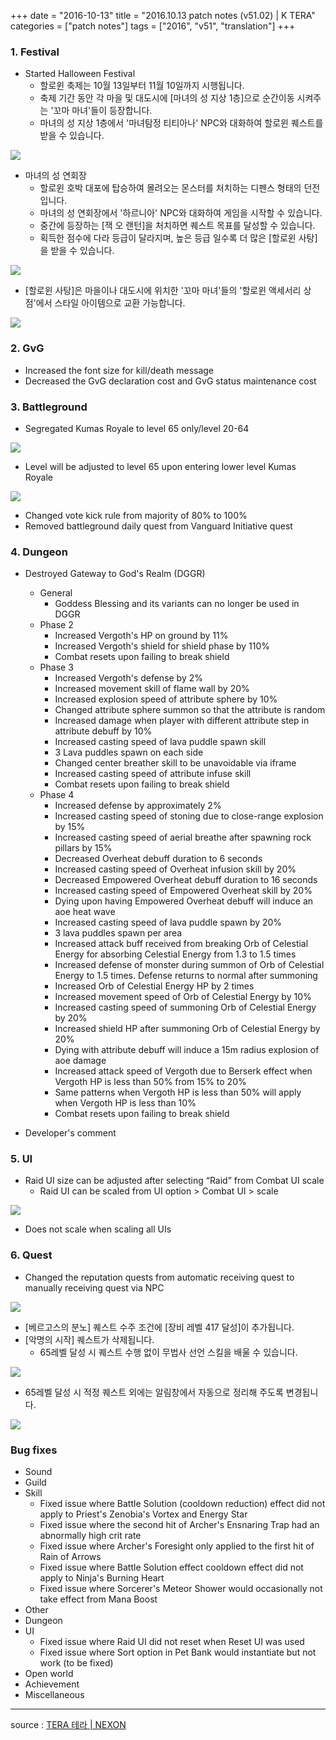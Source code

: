 +++
date = "2016-10-13"
title = "2016.10.13 patch notes (v51.02) | K TERA"
categories = ["patch notes"]
tags = ["2016", "v51", "translation"]
+++

### 1. Festival
- Started Halloween Festival
  - 할로윈 축제는 10월 13일부터 11월 10일까지 시행됩니다.
  - 축제 기간 동안 각 마을 및 대도시에 [마녀의 성 지상 1층]으로 순간이동 시켜주는 '꼬마 마녀'들이 등장합니다.
  - 마녀의 성 지상 1층에서 '마녀탐정 티티아나' NPC와 대화하여 할로윈 퀘스트를 받을 수 있습니다.

![](/images/patch/v51-02_1.png)

  - 마녀의 성 연회장
    - 할로윈 호박 대포에 탑승하여 몰려오는 몬스터를 처치하는 디펜스 형태의 던전입니다.
    - 마녀의 성 연회장에서 '하르니아' NPC와 대화하여 게임을 시작할 수 있습니다.
    - 중간에 등장하는 [잭 오 랜턴]을 처치하면 퀘스트 목표를 달성할 수 있습니다.
    - 획득한 점수에 다라 등급이 달라지며, 높은 등급 일수록 더 많은 [할로윈 사탕]을 받을 수 있습니다.

![](/images/patch/v51-02_2.png)

  - [할로윈 사탕]은 마을이나 대도시에 위치한 '꼬마 마녀'들의 '할로윈 액세서리 상점'에서 스타일 아이템으로 교환 가능합니다.

![](/images/patch/v51-02_3.png)

### 2. GvG
- Increased the font size for kill/death message
- Decreased the GvG declaration cost and GvG status maintenance cost

### 3. Battleground
- Segregated Kumas Royale to level 65 only/level 20-64

![](/images/patch/v51-02_4.png)

  - Level will be adjusted to level 65 upon entering lower level Kumas Royale

![](/images/patch/v51-02_5.png)

- Changed vote kick rule from majority of 80% to 100%
- Removed battleground daily quest from Vanguard Initiative quest

### 4. Dungeon
- Destroyed Gateway to God's Realm (DGGR)
  - General
    - Goddess Blessing and its variants can no longer be used in DGGR
  - Phase 2
    - Increased Vergoth's HP on ground by 11%
    - Increased Vergoth's shield for shield phase by 110%
    - Combat resets upon failing to break shield
  - Phase 3
    - Increased Vergoth's defense by 2%
    - Increased movement skill of flame wall by 20%
    - Increased explosion speed of attribute sphere by 10%
    - Changed attribute sphere summon so that the attribute is random
    - Increased damage when player with different attribute step in attribute debuff by 10%
    - Increased casting speed of lava puddle spawn skill
    - 3 Lava puddles spawn on each side
    - Changed center breather skill to be unavoidable via iframe
    - Increased casting speed of attribute infuse skill
    - Combat resets upon failing to break shield
  - Phase 4
    - Increased defense by approximately 2%
    - Increased casting speed of stoning due to close-range explosion by 15%
    - Increased casting speed of aerial breathe after spawning rock pillars by 15%
    - Decreased Overheat debuff duration to 6 seconds
    - Increased casting speed of Overheat infusion skill by 20%
    - Decreased Empowered Overheat debuff duration to 16 seconds
    - Increased casting speed of Empowered Overheat skill by 20%
    - Dying upon having Empowered Overheat debuff will induce an aoe heat wave
    - Increased casting speed of lava puddle spawn by 20%
    - 3 lava puddles spawn per area
    - Increased attack buff received from breaking Orb of Celestial Energy for absorbing Celestial Energy from 1.3 to 1.5 times
    - Increased defense of monster during summon of Orb of Celestial Energy to 1.5 times. Defense returns to normal after summoning
    - Increased Orb of Celestial Energy HP by 2 times
    - Increased movement speed of Orb of Celestial Energy by 10%
    - Increased casting speed of summoning Orb of Celestial Energy by 20%
    - Increased shield HP after summoning Orb of Celestial Energy by 20%
    - Dying with attribute debuff will induce a 15m radius explosion of aoe damage
    - Increased attack speed of Vergoth due to Berserk effect when Vergoth HP is less than 50% from 15% to 20%
    - Same patterns when Vergoth HP is less than 50% will apply when Vergoth HP is less than 10%
    - Combat resets upon failing to break shield

- Developer's comment

### 5. UI
- Raid UI size can be adjusted after selecting “Raid” from Combat UI scale
  - Raid UI can be scaled from UI option > Combat UI > scale

![](/images/patch/v51-02_6.png)

  - Does not scale when scaling all UIs

### 6. Quest
- Changed the reputation quests from automatic receiving quest to manually receiving quest via NPC

![](/images/patch/v51-02_7.png)

- [베르고스의 분노] 퀘스트 수주 조건에 [장비 레벨 417 달성]이 추가됩니다.
- [악명의 시작] 퀘스트가 삭제됩니다.
  - 65레벨 달성 시 퀘스트 수행 없이 무법사 선언 스킬을 배울 수 있습니다.

![](/images/patch/v51-02_8.png)

- 65레벨 달성 시 적정 퀘스트 외에는 알림창에서 자동으로 정리해 주도록 변경됩니다.

![](/images/patch/v51-02_9.png)

### Bug fixes
- Sound
- Guild
- Skill
  - Fixed issue where Battle Solution (cooldown reduction) effect did not apply to Priest's Zenobia's Vortex and Energy Star
  - Fixed issue where the second hit of Archer's Ensnaring Trap had an abnormally high crit rate
  - Fixed issue where Archer's Foresight only applied to the first hit of Rain of Arrows
  - Fixed issue where Battle Solution effect cooldown effect did not apply to Ninja's Burning Heart
  - Fixed issue where Sorcerer's Meteor Shower would occasionally not take effect from Mana Boost
- Other
- Dungeon
- UI
  - Fixed issue where Raid UI did not reset when Reset UI was used
  - Fixed issue where Sort option in Pet Bank would instantiate but not work (to be fixed)
- Open world
- Achievement
- Miscellaneous

----

source : [TERA 테라 | NEXON](http://tera.nexon.com/news/update/view.aspx?n4articlesn=)
